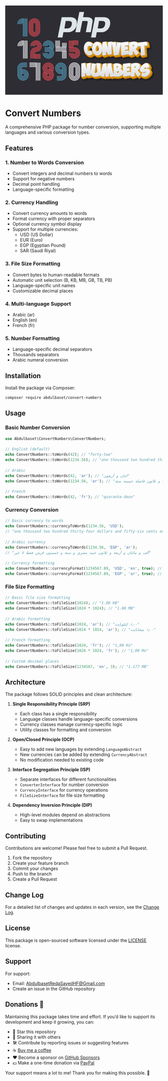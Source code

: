 ![Thumbnail](docs/thumbnail.png)

# Convert Numbers

A comprehensive PHP package for number conversion, supporting multiple languages and various conversion types.

## Features

### 1. Number to Words Conversion

- Convert integers and decimal numbers to words
- Support for negative numbers
- Decimal point handling
- Language-specific formatting

### 2. Currency Handling

- Convert currency amounts to words
- Format currency with proper separators
- Optional currency symbol display
- Support for multiple currencies:
  - USD (US Dollar)
  - EUR (Euro)
  - EGP (Egyptian Pound)
  - SAR (Saudi Riyal)

### 3. File Size Formatting

- Convert bytes to human-readable formats
- Automatic unit selection (B, KB, MB, GB, TB, PB)
- Language-specific unit names
- Customizable decimal places

### 4. Multi-language Support

- Arabic (ar)
- English (en)
- French (fr)

### 5. Number Formatting

- Language-specific decimal separators
- Thousands separators
- Arabic numeral conversion

## Installation

Install the package via Composer:

```bash
composer require abdulbaset/convert-numbers
```

## Usage

### Basic Number Conversion

```php
use Abdulbaset\ConvertNumbers\ConvertNumbers;

// English (default)
echo ConvertNumbers::toWords(42); // "forty-two"
echo ConvertNumbers::toWords(1234.56); // "one thousand two hundred thirty-four point five six"

// Arabic
echo ConvertNumbers::toWords(42, 'ar'); // "اثنان و أربعون"
echo ConvertNumbers::toWords(1234.56, 'ar'); // "ألف و مائتان و أربعة و ثلاثون فاصلة خمسة ستة"

// French
echo ConvertNumbers::toWords(42, 'fr'); // "quarante-deux"
```

### Currency Conversion

```php
// Basic currency to words
echo ConvertNumbers::currencyToWords(1234.56, 'USD');
// "one thousand two hundred thirty-four dollars and fifty-six cents only"

// Arabic currency
echo ConvertNumbers::currencyToWords(1234.56, 'EGP', 'ar');
// "ألف و مائتان و أربعة و ثلاثون جنيه مصري و ستة و خمسون قرش فقط لا غير"

// Currency formatting
echo ConvertNumbers::currencyFormat(1234567.89, 'USD', 'en', true); // "1,234,567.89 $"
echo ConvertNumbers::currencyFormat(1234567.89, 'EGP', 'ar', true); // "١٬٢٣٤٬٥٦٧٫٨٩ ج.م"
```

### File Size Formatting

```php
// Basic file size formatting
echo ConvertNumbers::toFileSize(1024); // "1.00 KB"
echo ConvertNumbers::toFileSize(1024 * 1024); // "1.00 MB"

// Arabic formatting
echo ConvertNumbers::toFileSize(1024, 'ar'); // "١٫٠٠ كيلوبايت"
echo ConvertNumbers::toFileSize(1024 * 1024, 'ar'); // "١٫٠٠ ميجابايت"

// French formatting
echo ConvertNumbers::toFileSize(1024, 'fr'); // "1,00 Ko"
echo ConvertNumbers::toFileSize(1024 * 1024, 'fr'); // "1,00 Mo"

// Custom decimal places
echo ConvertNumbers::toFileSize(1234567, 'en', 3); // "1.177 MB"
```

## Architecture

The package follows SOLID principles and clean architecture:

1. **Single Responsibility Principle (SRP)**

   - Each class has a single responsibility
   - Language classes handle language-specific conversions
   - Currency classes manage currency-specific logic
   - Utility classes for formatting and conversion

2. **Open/Closed Principle (OCP)**

   - Easy to add new languages by extending `LanguageAbstract`
   - New currencies can be added by extending `CurrencyAbstract`
   - No modification needed to existing code

3. **Interface Segregation Principle (ISP)**

   - Separate interfaces for different functionalities
   - `ConverterInterface` for number conversion
   - `CurrencyInterface` for currency operations
   - `FileSizeInterface` for file size formatting

4. **Dependency Inversion Principle (DIP)**
   - High-level modules depend on abstractions
   - Easy to swap implementations

## Contributing

Contributions are welcome! Please feel free to submit a Pull Request.

1. Fork the repository
2. Create your feature branch
3. Commit your changes
4. Push to the branch
5. Create a Pull Request

## Change Log

For a detailed list of changes and updates in each version, see the [Change Log](docs/CHANGELOG.md).

## License

This package is open-sourced software licensed under the [LICENSE](LICENSE) license.

## Support

For support:

- Email: AbdulbasetRedaSayedHF@Gmail.com
- Create an issue in the GitHub repository

## Donations 💖

Maintaining this package takes time and effort. If you’d like to support its development and keep it growing, you can:

- 🌟 Star this repository
- 📢 Sharing it with others
- 🛠️ Contribute by reporting issues or suggesting features
- ☕ [Buy me a coffee](https://buymeacoffee.com/abdulbaset)
- ❤️ Become a sponsor on [GitHub Sponsors](https://github.com/sponsors/AbdulbasetRS)
- 💵 Make a one-time donation via [PayPal](https://paypal.me/abdulbasetrs)

Your support means a lot to me! Thank you for making this possible. 🙏
